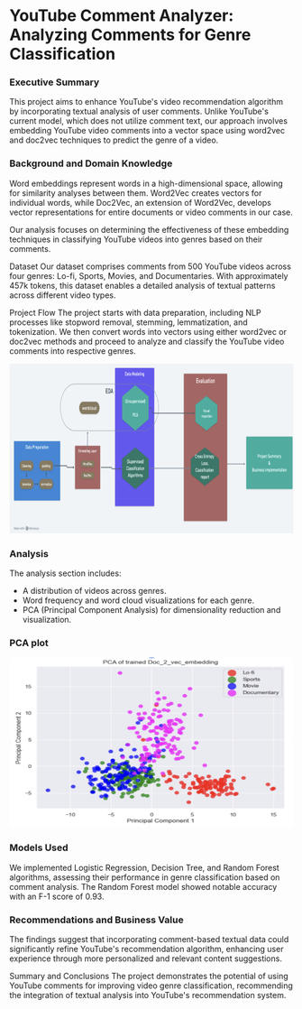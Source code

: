 # YouTube Comment Analyzer: Analyzing Comments for Genre Classification

### Executive Summary
This project aims to enhance YouTube's video recommendation algorithm by incorporating textual analysis of user comments. Unlike YouTube's current model, which does not utilize comment text, our approach involves embedding YouTube video comments into a vector space using word2vec and doc2vec techniques to predict the genre of a video.

### Background and Domain Knowledge
Word embeddings represent words in a high-dimensional space, allowing for similarity analyses between them. Word2Vec creates vectors for individual words, while Doc2Vec, an extension of Word2Vec, develops vector representations for entire documents or video comments in our case. 

Our analysis focuses on determining the effectiveness of these embedding techniques in classifying YouTube videos into genres based on their comments.

Dataset
Our dataset comprises comments from 500 YouTube videos across four genres: Lo-fi, Sports, Movies, and Documentaries. With approximately 457k tokens, this dataset enables a detailed analysis of textual patterns across different video types.

Project Flow
The project starts with data preparation, including NLP processes like stopword removal, stemming, lemmatization, and tokenization. We then convert words into vectors using either word2vec or doc2vec methods and proceed to analyze and classify the YouTube video comments into respective genres.

<img src="NLP Project.png" width="1040" height="301">


### Analysis
The analysis section includes:

- A distribution of videos across genres.
- Word frequency and word cloud visualizations for each genre.
- PCA (Principal Component Analysis) for dimensionality reduction and visualization.

### PCA plot

<img src="PCA_doc2vec.png" width="1040" height="301">

### Models Used
We implemented Logistic Regression, Decision Tree, and Random Forest algorithms, assessing their performance in genre classification based on comment analysis. The Random Forest model showed notable accuracy with an F-1 score of 0.93.

### Recommendations and Business Value
The findings suggest that incorporating comment-based textual data could significantly refine YouTube's recommendation algorithm, enhancing user experience through more personalized and relevant content suggestions.


Summary and Conclusions
The project demonstrates the potential of using YouTube comments for improving video genre classification, recommending the integration of textual analysis into YouTube's recommendation system.

